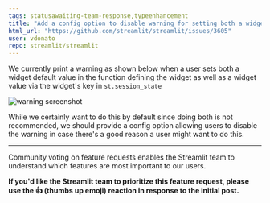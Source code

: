 ```yaml
---
tags: statusawaiting-team-response,typeenhancement
title: "Add a config option to disable warning for setting both a widget default and its key in session_state"
html_url: "https://github.com/streamlit/streamlit/issues/3605"
user: vdonato
repo: streamlit/streamlit
---
```


We currently print a warning as shown below when a user sets both a widget default value in the function defining the widget as well as a widget value via the widget's key in `st.session_state`

![warning screenshot](https://raw.githubusercontent.com/streamlit/docs/main/public/images/state_value_api_exception.png)

While we certainly want to do this by default since doing both is not recommended, we should provide a config option allowing users to disable the warning in case there's a good reason a user might want to do this.

---

Community voting on feature requests enables the Streamlit team to understand which features are most important to our users.

**If you'd like the Streamlit team to prioritize this feature request, please use the 👍 (thumbs up emoji) reaction in response to the initial post.**